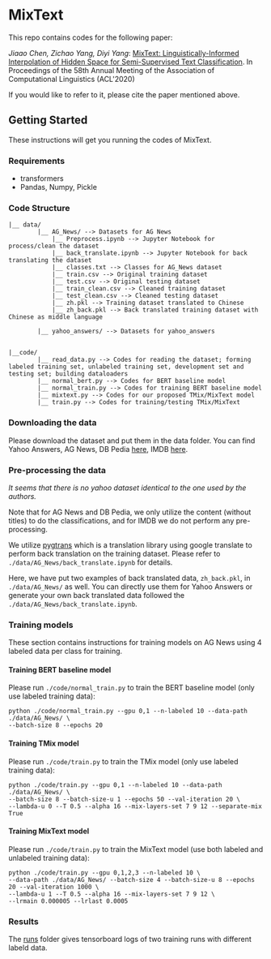 # MixText
This repo contains codes for the following paper: 

*Jiaao Chen, Zichao Yang, Diyi Yang*: [MixText: Linguistically-Informed Interpolation of Hidden Space for Semi-Supervised Text Classification](https://aclanthology.org/2020.acl-main.194/). In Proceedings of the 58th Annual Meeting of the Association of Computational Linguistics (ACL'2020)

If you would like to refer to it, please cite the paper mentioned above. 


## Getting Started
These instructions will get you running the codes of MixText.

### Requirements
* transformers
* Pandas, Numpy, Pickle


### Code Structure
```
|__ data/
        |__ AG_News/ --> Datasets for AG News
            |__ Preprocess.ipynb --> Jupyter Notebook for process/clean the dataset
            |__ back_translate.ipynb --> Jupyter Notebook for back translating the dataset
            |__ classes.txt --> Classes for AG_News dataset
            |__ train.csv --> Original training dataset
            |__ test.csv --> Original testing dataset
            |__ train_clean.csv --> Cleaned training dataset
            |__ test_clean.csv --> Cleaned testing dataset
            |__ zh.pkl --> Training dataset translated to Chinese
            |__ zh_back.pkl --> Back translated training dataset with Chinese as middle language

        |__ yahoo_answers/ --> Datasets for yahoo_answers


|__code/
        |__ read_data.py --> Codes for reading the dataset; forming labeled training set, unlabeled training set, development set and testing set; building dataloaders
        |__ normal_bert.py --> Codes for BERT baseline model
        |__ normal_train.py --> Codes for training BERT baseline model
        |__ mixtext.py --> Codes for our proposed TMix/MixText model
        |__ train.py --> Codes for training/testing TMix/MixText 
```

### Downloading the data
Please download the dataset and put them in the data folder. You can find Yahoo Answers, AG News, DB Pedia [here](https://github.com/LC-John/Yahoo-Answers-Topic-Classification-Dataset), IMDB [here](https://www.kaggle.com/lakshmi25npathi/imdb-dataset-of-50k-movie-reviews).

### Pre-processing the data

_It seems that there is no yahoo dataset identical to the one used by the authors._

Note that for AG News and DB Pedia, we only utilize the content (without titles) to do the classifications, and for IMDB we do not perform any pre-processing.

We utilize [pygtrans](https://pypi.org/project/pygtrans/) which is a translation library using google translate to perform back translation on the training dataset. Please refer to `./data/AG_News/back_translate.ipynb` for details.

Here, we have put two examples of back translated data, `zh_back.pkl`, in `./data/AG_News/` as well. You can directly use them for Yahoo Answers or generate your own back translated data followed the `./data/AG_News/back_translate.ipynb`.



### Training models
These section contains instructions for training models on AG News using 4 labeled data per class for training.


#### Training BERT baseline model
Please run `./code/normal_train.py` to train the BERT baseline model (only use labeled training data):
```
python ./code/normal_train.py --gpu 0,1 --n-labeled 10 --data-path ./data/AG_News/ \
--batch-size 8 --epochs 20 
```

#### Training TMix model
Please run `./code/train.py` to train the TMix model (only use labeled training data):
```
python ./code/train.py --gpu 0,1 --n-labeled 10 --data-path ./data/AG_News/ \
--batch-size 8 --batch-size-u 1 --epochs 50 --val-iteration 20 \
--lambda-u 0 --T 0.5 --alpha 16 --mix-layers-set 7 9 12 --separate-mix True 
```


#### Training MixText model
Please run `./code/train.py` to train the MixText model (use both labeled and unlabeled training data):
```
python ./code/train.py --gpu 0,1,2,3 --n-labeled 10 \
--data-path ./data/AG_News/ --batch-size 4 --batch-size-u 8 --epochs 20 --val-iteration 1000 \
--lambda-u 1 --T 0.5 --alpha 16 --mix-layers-set 7 9 12 \
--lrmain 0.000005 --lrlast 0.0005
```

### Results
The [runs](https://github.com/123git2020/MixText/tree/master/runs) folder gives tensorboard logs of two training runs with different labeld data.

